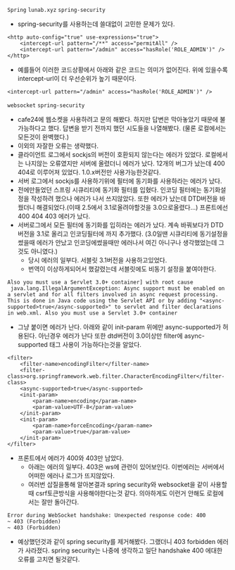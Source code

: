 `Spring` `lunab.xyz` `spring-security`
- spring-security를 사용하는데 쓸대없이 고민한 문제가 있다.
```
<http auto-config="true" use-expressions="true">	
    <intercept-url pattern="/**" access="permitAll" />
    <intercept-url pattern="/admin" access="hasRole('ROLE_ADMIN')" />
</http>
```
- 예를들어 이러한 코드상황에서 아래와 같은 코드는 의미가 없어진다. 위에 있을수록 intercept-url이 더 우선순위가 높기 때문이다.
``` 
<intercept-url pattern="/admin" access="hasRole('ROLE_ADMIN')" /> 
```

`websocket` `spring-security`
- cafe24에 웹소켓을 사용하려고 문의 해봤다. 하지만 답변은 막아놓았기 때문에 불가능하다고 했다. 답변을 받기 전까지 했던 시도들을 나열해봤다. (물론 로컬에서는 모든것이 완벽했다.)
- 이외의 자잘한 오류는 생략했다.
- 클라이언트 로그에서 sockjs의 버전이 호환되지 않는다는 에러가 있었다. 로컬에서는 나지않는 오류였지만 서버에 올렸더니 에러가 났다. 12개의 버그가 났는데 400 404로 이루어져 있었다. 1.0.x버전만 사용가능한것같다.
- 서버 로그에서 sockjs를 사용하기위에 필터에 동기화를 사용하라는 에러가 났다.
- 전에만들었던 스프링 시큐리티에 동기화 필터를 입혔다. 인코딩 필터에는 동기화설정을 작성하려 했으나 에러가 나서 쓰지않았다. 또한 에러가 났는데 DTD버전을 바꿨더니 해결되었다.(이때 2.5에서 3.1로올려야할것을 3.0으로올렸다...) 프론트에선 400 404 403 에러가 났다.
- 서버로그에서 모든 필터에 동기화를 입히라는 에러가 났다. 계속 바꿔보다가 DTD버전을 3.1로 올리고 인코딩필터에 까지 추가했다. (3.0일땐 시큐리티에 동기설정을썼을때 에러가 안났고 인코딩에썼을때만 에러나서 여긴 아니구나 생각했었는데 그것도 아니였다.)
    - 당시 에러의 일부다. 서블릿 3.1버전을 사용하고있었다.
    - 번역이 이상하게되어서 했갈렸는데 서블릿에도 비동기 설정을 붙여야한다.
```
Also you must use a Servlet 3.0+ container] with root cause
 java.lang.IllegalArgumentException: Async support must be enabled on a servlet and for all filters involved in async request processing. This is done in Java code using the Servlet API or by adding "<async-supported>true</async-supported>" to servlet and filter declarations in web.xml. Also you must use a Servlet 3.0+ container
```
- 그냥 붙이면 에러가 난다. 아래와 같이 init-param 위에만 async-supported가 허용된다. 아닌경우 에러가 난다 또한 dtd버전이 3.0이상만 filter에 async-supported 태그 사용이 가능하다는것을 알았다.
```
<filter>
    <filter-name>encodingFilter</filter-name>
    <filter-class>org.springframework.web.filter.CharacterEncodingFilter</filter-class>
    <async-supported>true</async-supported>
    <init-param>
        <param-name>encoding</param-name>
        <param-value>UTF-8</param-value>
    </init-param>
    <init-param>
        <param-name>forceEncoding</param-name>
        <param-value>true</param-value>
    </init-param>
</filter>
```
- 프론트에서 에러가 400와 403만 남았다. 
    - 아래는 에러의 일부다. 403은 ws에 관련이 있어보인다. 이번에러는 서버에서 어떠한 에러나 로그가 뜨지않았다.
    - 여러번 삽질을통해 알아본결과 spring security와 websocket을 같이 사용할때 csrf토큰방식을 사용해야한다는것 같다. 의아하게도 이런거 안해도 로컬에서는 잘만 돌아간다.
```
Error during WebSocket handshake: Unexpected response code: 400
~ 403 (Forbidden)
~ 403 (Forbidden)
```
- 예상했던것과 같이 spring security를 제거해봤다. 그랬더니 403 forbidden 에러가 사라졌다. spring security는 나중에 생각하고 일단 handshake 400 에대한 오류를 고치면 될것같다.